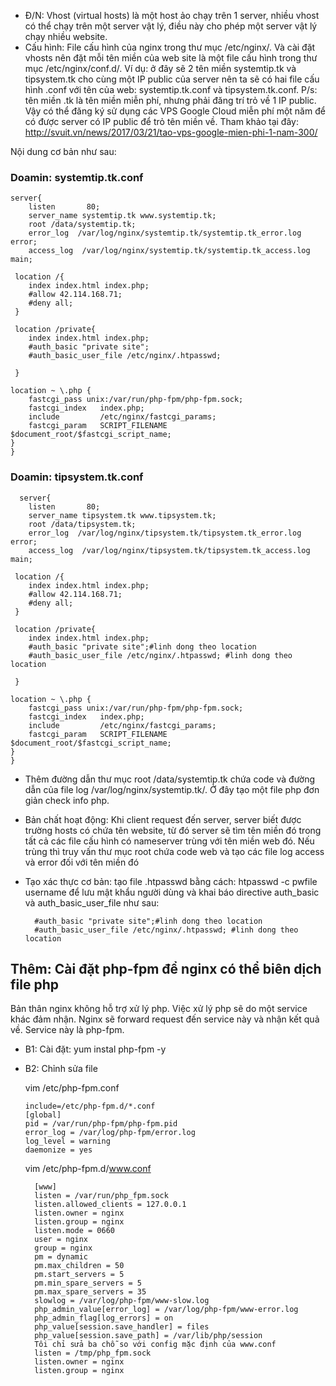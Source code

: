 * Đ/N: Vhost (virtual hosts) là một host ảo chạy trên 1 server, nhiều vhost có thể chạy trên một server vật lý, điều này cho phép một server vật lý chạy nhiều website.
* Cấu hình: File cấu hình của nginx trong thư mục /etc/nginx/. Và cài đặt vhosts nên đặt mỗi tên miền của web site là một file cấu hình trong thư mục /etc/nginx/conf.d/. Ví dụ: ở đây sẽ 2 tên miền systemtip.tk và tipsystem.tk cho cùng một IP public của server nên ta sẽ có hai file cấu hình .conf với tên của web: systemtip.tk.conf và tipsystem.tk.conf.
P/s: tên miền .tk là tên miền miễn phí, nhưng phải đăng trí trỏ về 1 IP public. Vậy có thể đăng ký sử dụng các VPS Google Cloud miễn phí một năm để có được server có IP public để trỏ tên miền về. Tham khảo tại đây: http://svuit.vn/news/2017/03/21/tao-vps-google-mien-phi-1-nam-300/

Nội dung cơ bản như sau:
### Doamin: systemtip.tk.conf    
    server{
        listen       80;
        server_name systemtip.tk www.systemtip.tk;
        root /data/systemtip.tk;
        error_log  /var/log/nginx/systemtip.tk/systemtip.tk_error.log error;
        access_log  /var/log/nginx/systemtip.tk/systemtip.tk_access.log  main;

     location /{
        index index.html index.php;
        #allow 42.114.168.71;
        #deny all;           
     }

     location /private{
        index index.html index.php;
        #auth_basic "private site";
        #auth_basic_user_file /etc/nginx/.htpasswd; 

     }

    location ~ \.php {
        fastcgi_pass unix:/var/run/php-fpm/php-fpm.sock;
        fastcgi_index   index.php;
        include         /etc/nginx/fastcgi_params;
        fastcgi_param   SCRIPT_FILENAME $document_root/$fastcgi_script_name;
    }
    }

### Doamin: tipsystem.tk.conf    

      server{
        listen       80;
        server_name tipsystem.tk www.tipsystem.tk;
        root /data/tipsystem.tk;
        error_log  /var/log/nginx/tipsystem.tk/tipsystem.tk_error.log error;
        access_log  /var/log/nginx/tipsystem.tk/tipsystem.tk_access.log  main;

     location /{
        index index.html index.php;
        #allow 42.114.168.71;
        #deny all;           
     }

     location /private{
        index index.html index.php;
        #auth_basic "private site";#linh dong theo location
        #auth_basic_user_file /etc/nginx/.htpasswd; #linh dong theo location

     }

    location ~ \.php {
        fastcgi_pass unix:/var/run/php-fpm/php-fpm.sock;
        fastcgi_index   index.php;
        include         /etc/nginx/fastcgi_params;
        fastcgi_param   SCRIPT_FILENAME $document_root/$fastcgi_script_name;
    }
    }

* Thêm đường dẫn thư mục root /data/systemtip.tk chứa code và đường dẫn của file log /var/log/nginx/systemtip.tk/. Ở đây tạo một file php đơn giản check info php.
* Bản chất hoạt động: Khi client request đến server, server biết được trường hosts có chứa tên website, từ đó server sẽ tìm tên miền đó trong tất cả các file cấu hình có nameserver trùng với tên miền web đó. Nếu trùng thì truy vấn thư mục root chứa code web và tạo các file log access và error đối với tên miền đó
* Tạo xác thực cơ bản: tạo file .htpasswd bằng cách: htpasswd -c pwfile username để lưu mật khẩu người dùng và khai báo directive auth_basic và auth_basic_user_file như sau:
        
        #auth_basic "private site";#linh dong theo location
        #auth_basic_user_file /etc/nginx/.htpasswd; #linh dong theo location

## Thêm: Cài đặt php-fpm để nginx có thể biên dịch file php
Bản thân nginx không hỗ trợ xử lý php. Việc xử lý php sẽ do một service khác đảm nhận. Nginx sẽ forward request đến service này và nhận kết quả về. Service này là php-fpm.
* B1: Cài đặt: yum instal php-fpm -y
* B2: Chỉnh sửa file

    vim /etc/php-fpm.conf

      include=/etc/php-fpm.d/*.conf
      [global]
      pid = /var/run/php-fpm/php-fpm.pid
      error_log = /var/log/php-fpm/error.log
      log_level = warning
      daemonize = yes
      
    vim /etc/php-fpm.d/www.conf
    
        [www]
        listen = /var/run/php_fpm.sock
        listen.allowed_clients = 127.0.0.1
        listen.owner = nginx
        listen.group = nginx
        listen.mode = 0660
        user = nginx
        group = nginx
        pm = dynamic
        pm.max_children = 50
        pm.start_servers = 5
        pm.min_spare_servers = 5
        pm.max_spare_servers = 35
        slowlog = /var/log/php-fpm/www-slow.log
        php_admin_value[error_log] = /var/log/php-fpm/www-error.log
        php_admin_flag[log_errors] = on
        php_value[session.save_handler] = files
        php_value[session.save_path] = /var/lib/php/session
        Tôi chỉ sửa ba chỗ so với config mặc định của www.conf
        listen = /tmp/php_fpm.sock
        listen.owner = nginx
        listen.group = nginx
